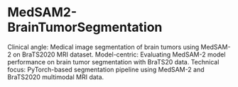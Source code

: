 # MedSAM2-BrainTumorSegmentation
Clinical angle:  Medical image segmentation of brain tumors using MedSAM-2 on BraTS2020 MRI dataset.  Model-centric:  Evaluating MedSAM-2 model performance on brain tumor segmentation with BraTS20 data.  Technical focus:  PyTorch-based segmentation pipeline using MedSAM-2 and BraTS2020 multimodal MRI data.
